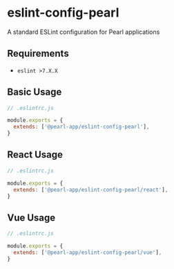# eslint-config-pearl

A standard ESLint configuration for Pearl applications

## Requirements

- `eslint >7.X.X`

## Basic Usage

```js
// .eslintrc.js

module.exports = {
  extends: ['@pearl-app/eslint-config-pearl'],
}
```

## React Usage

```js
// .eslintrc.js

module.exports = {
  extends: ['@pearl-app/eslint-config-pearl/react'],
}
```

## Vue Usage

```js
// .eslintrc.js

module.exports = {
  extends: ['@pearl-app/eslint-config-pearl/vue'],
}
```
